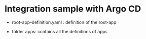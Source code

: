 # Integration sample with Argo CD

- root-app-definition.yaml : definition of the root-app

- folder apps: contains all the definitions of apps
